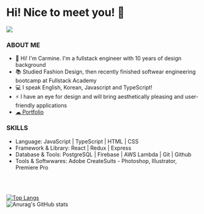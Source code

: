 <!--
**marchingkoala/marchingkoala** is a ✨ _special_ ✨ repository because its `README.md` (this file) appears on your GitHub profile.

Here are some ideas to get you started:

- 🔭 I’m currently working on ...
- 🌱 I’m currently learning ...
- 👯 I’m looking to collaborate on ...
- 🤔 I’m looking for help with ...
- 💬 Ask me about ...
- 📫 How to reach me: ...
- 😄 Pronouns: ...
- ⚡ Fun fact: ...
-->

# Hi! Nice to meet you! 👋


<!-- <div class="badge-base LI-profile-badge" data-locale="en_US" data-size="medium" data-theme="dark" data-type="VERTICAL" data-vanity="carminero0921" data-version="v1"><a class="badge-base__link LI-simple-link" href="https://www.linkedin.com/in/carminero0921?trk=profile-badge">
  <img src="https://img.shields.io/badge/LinkedIn-0077B5?style=for-the-badge&logo=linkedin&logoColor=white">
  </a> -->
  <a href="mailto:yri.carmine@gmail.com"><img src="https://img.shields.io/badge/Gmail-D14836?style=for-the-badge&logo=gmail&logoColor=white"></a>
</div>
<h3>ABOUT ME</h3>
<ul>
  <li>👋 Hi! I'm Carmine. I'm a fullstack engineer with 10 years of design background</li>
  <li>📚 Studied Fashion Design, then recently finished softwear engineering bootcamp at Fullstack Academy</li>
  <li>💻 I speak English, Korean, Javascript and TypeScript!</li>
  <li>⚡ I have an eye for design and will bring aesthetically pleasing and user-friendly applications</li>
  <li><a href="https://carmine-yijin-ro.onrender.com/">☁ Portfolio</a></li>
</ul>

<h3>SKILLS</h3>
<ul>
  <li>Language: JavaScript | TypeScript | HTML | CSS</li>
  <li>Framework & Library: React | Redux | Express</li>
  <li>Database & Tools: PostgreSQL | Firebase | AWS Lambda | Git | Github</li>
  <li>Tools & Softwwares: Adobe CreateSuits - Photoshop, Illustrator, Premiere Pro</li>
  
</ul>
<br>
<br>

[![Top Langs](https://github-readme-stats.vercel.app/api/top-langs/?username=marchingkoala&langs_count=8&theme=dark)](https://github.com/anuraghazra/github-readme-stats)
<br>
![Anurag's GitHub stats](https://github-readme-stats.vercel.app/api?username=marchingkoala&show_icons=true&theme=radical)
<!-- [![GitHub Streak](https://streak-stats.demolab.com/?user=marchingkoala&theme=dark)](https://git.io/streak-stats) -->
